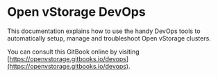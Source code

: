 # Open vStorage DevOps
This documentation explains how to use the handy DevOps tools to automatically setup, manage and troubleshoot Open vStorage clusters.


You can consult this GitBook online by visiting [https://openvstorage.gitbooks.io/devops](https://openvstorage.gitbooks.io/devops).